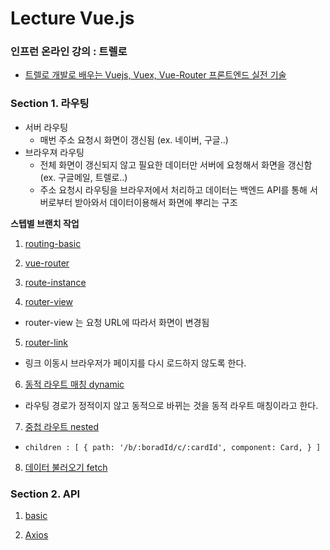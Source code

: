 # Lecture Vue.js

### 인프런 온라인 강의 : 트렐로
- [트렐로 개발로 배우는 Vuejs, Vuex, Vue-Router 프론트엔드 실전 기술](https://www.inflearn.com/course/vuejs/dashboard)

### Section 1. 라우팅
- 서버 라우팅 
  - 매번 주소 요청시 화면이 갱신됨 (ex. 네이버, 구글..)
- 브라우져 라우팅 
  - 전체 화면이 갱신되지 않고 필요한 데이터만 서버에 요청해서 화면을 갱신함 (ex. 구글메일, 트렐로..)
  - 주소 요청시 라우팅을 브라우저에서 처리하고 데이터는 백엔드 API를 통해 서버로부터 받아와서 데이터이용해서 화면에 뿌리는 구조

**스텝별 브랜치 작업**
1. [routing-basic](https://github.com/sseom/lecture-vue-trello/tree/routing/basic)

2. [vue-router](https://github.com/sseom/lecture-vue-trello/tree/routing/vue-router)

3. [route-instance](https://github.com/sseom/lecture-vue-trello/tree/routing/route-instance)

4. [router-view](https://github.com/sseom/lecture-vue-trello/tree/routing/router-view)
  - router-view 는 요청 URL에 따라서 화면이 변경됨

5. [router-link](https://github.com/sseom/lecture-vue-trello/tree/routing/router-link)
  - 링크 이동시 브라우저가 페이지를 다시 로드하지 않도록 한다.

6. [동적 라우트 매칭 dynamic](https://github.com/sseom/lecture-vue-trello/tree/routing/dynamic)
  - 라우팅 경로가 정적이지 않고 동적으로 바뀌는 것을 동적 라우트 매칭이라고 한다.

7. [중첩 라우트 nested](https://github.com/sseom/lecture-vue-trello/tree/routing/nested)
  - `children : [ { path: '/b/:boradId/c/:cardId', component: Card, } ]`

8. [데이터 불러오기 fetch](https://github.com/sseom/lecture-vue-trello/tree/routing/fetch)

### Section 2. API
1. [basic](https://github.com/sseom/lecture-vue-trello/tree/api/basic)

2. [Axios](https://github.com/sseom/lecture-vue-trello/tree/api/axios)